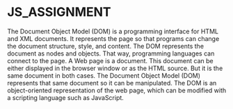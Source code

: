# JS_ASSIGNMENT
The Document Object Model (DOM) is a programming interface for HTML and XML documents. 
It represents the page so that programs can change the document structure, style, and content.
The DOM represents the document as nodes and objects. 
That way, programming languages can connect to the page.
A Web page is a document. This document can be either displayed in the browser window or as the HTML source. 
But it is the same document in both cases. The Document Object Model (DOM) represents that same document so it can be manipulated.
The DOM is an object-oriented representation of the web page, which can be modified with a scripting language such as JavaScript.
